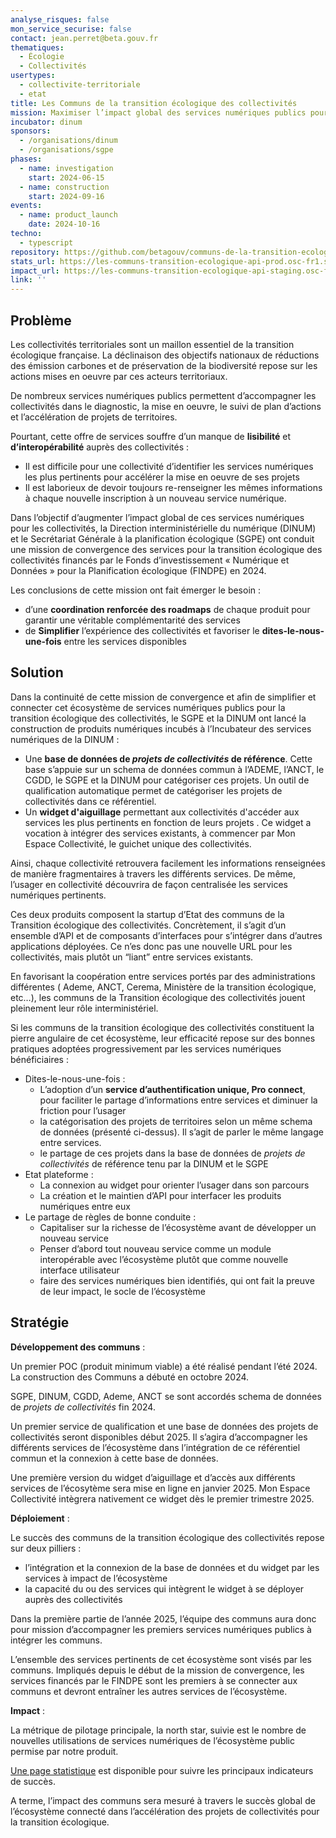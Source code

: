 ```yaml
---
analyse_risques: false
mon_service_securise: false
contact: jean.perret@beta.gouv.fr
thematiques:
  - Écologie
  - Collectivités
usertypes:
  - collectivite-territoriale
  - etat
title: Les Communs de la transition écologique des collectivités
mission: Maximiser l’impact global des services numériques publics pour la transition écologique des collectivités
incubator: dinum
sponsors:
  - /organisations/dinum
  - /organisations/sgpe
phases:
  - name: investigation
    start: 2024-06-15
  - name: construction
    start: 2024-09-16
events:
  - name: product_launch
    date: 2024-10-16
techno:
  - typescript
repository: https://github.com/betagouv/communs-de-la-transition-ecologique-des-collectivites
stats_url: https://les-communs-transition-ecologique-api-prod.osc-fr1.scalingo.io/statistics/
impact_url: https://les-communs-transition-ecologique-api-staging.osc-fr1.scalingo.io/statistics/
link: ''
---
```

## Problème

Les collectivités territoriales sont un maillon essentiel de la transition écologique française. La déclinaison des objectifs nationaux de réductions des émission carbones et de préservation de la biodiversité repose sur les actions mises en oeuvre par ces acteurs territoriaux. 

De nombreux services numériques publics permettent d’accompagner les collectivités dans le diagnostic, la mise en oeuvre, le suivi de plan d’actions et l’accélération de projets de territoires.

Pourtant, cette offre de services souffre d’un manque de **lisibilité** et **d’interopérabilité** auprès des collectivités : 

- Il est difficile pour une collectivité d’identifier les services numériques les plus pertinents pour accélérer la mise en oeuvre de ses projets
- Il est laborieux de devoir toujours re-renseigner les mêmes informations à chaque nouvelle inscription à un nouveau service numérique.

Dans l’objectif d’augmenter l’impact global de ces services numériques pour les collectivités, la Direction interministérielle du numérique (DINUM) et le Secrétariat Générale à la planification écologique (SGPE) ont conduit une mission de convergence des services pour la transition écologique des collectivités financés par le Fonds d’investissement « Numérique et Données » pour la Planification écologique (FINDPE) en 2024. 

Les conclusions de cette mission ont fait émerger le besoin :

- d’une **coordination renforcée des roadmaps** de chaque produit pour garantir une véritable complémentarité des services
- de **Simplifier** l’expérience des collectivités et favoriser le **dites-le-nous-une-fois** entre les services disponibles
## Solution

Dans la continuité de cette mission de convergence et afin de simplifier et connecter cet écosystème de services numériques publics pour la transition écologique des collectivités, le SGPE et la DINUM ont lancé la construction de produits numériques incubés à l’Incubateur des services numériques de la DINUM : 

- Une **base de données de *projets de collectivités* de référence**. Cette base s’appuie sur un schema de données commun à l’ADEME, l’ANCT, le CGDD, le SGPE et la DINUM pour catégoriser ces projets. Un outil de qualification automatique permet de catégoriser les projets de collectivités dans ce référentiel.
- Un **widget d'aiguillage** permettant aux collectivités d'accéder aux services les plus pertinents en fonction de leurs projets . Ce widget a vocation à intégrer des services existants, à commencer par Mon Espace Collectivité, le guichet unique des collectivités.

Ainsi, chaque collectivité retrouvera facilement les informations renseignées de manière fragmentaires à travers les différents services. De même, l’usager en collectivité découvrira de façon centralisée les services numériques pertinents.

Ces deux produits composent la startup d’Etat des communs de la Transition écologique des collectivités. Concrètement, il s’agit d’un ensemble d’API et de composants d’interfaces pour s’intégrer dans d’autres applications déployées. Ce n’es donc pas une nouvelle URL pour les collectivités, mais  plutôt un “liant” entre services existants.

En favorisant la coopération entre services portés par des administrations différentes ( Ademe, ANCT, Cerema, Ministère de la transition écologique, etc…), les communs de la Transition écologique des collectivités jouent pleinement leur rôle interministériel. 

Si les communs de la transition écologique des collectivités constituent la pierre angulaire de cet écosystème, leur efficacité repose sur des bonnes pratiques adoptées progressivement par les services numériques bénéficiaires : 

- Dites-le-nous-une-fois :
    - L’adoption d’un **service d’authentification unique, Pro connect**, pour faciliter le partage d’informations entre services et diminuer la friction pour l’usager
    - la catégorisation des projets de territoires selon un même schema de données (présenté ci-dessus). Il s’agit de parler le même langage entre services.
    - le partage de ces projets dans la base de données de *projets de collectivités* de référence tenu par la DINUM et le SGPE
- Etat plateforme :
    - La connexion au widget pour orienter l’usager dans son parcours
    - La création et le maintien d’API pour interfacer les produits numériques entre eux
- Le partage de règles de bonne conduite :
    - Capitaliser sur la richesse de l’écosystème avant de développer un nouveau service
    - Penser d’abord tout nouveau service comme un module interopérable avec l’écosystème plutôt que comme nouvelle interface utilisateur
    - faire des services numériques bien identifiés, qui ont fait la preuve de leur impact, le socle de l’écosystème

## Stratégie

**Développement des communs** :

Un premier POC (produit minimum viable) a été réalisé pendant l’été 2024. La construction des Communs a débuté en octobre 2024. 

SGPE, DINUM, CGDD, Ademe, ANCT se sont accordés schema de données de *projets de collectivités* fin 2024.  

Un premier service de qualification et une base de données des projets de collectivités seront disponibles début 2025. Il s’agira d’accompagner les différents services de l’écosystème dans l’intégration de ce référentiel commun et la connexion à cette base de données.

Une première version du widget d’aiguillage et d’accès aux différents services de l’écosytème sera mise en ligne en janvier 2025. Mon Espace Collectivité intègrera nativement ce widget dès le premier trimestre 2025. 

**Déploiement** :

Le succès des communs de la transition écologique des collectivités repose sur deux pilliers : 

- l’intégration et la connexion de la base de données et du widget par les services à impact de l’écosystème
- la capacité du ou des services qui intègrent le widget à se déployer auprès des collectivités

Dans la première partie de l’année 2025, l’équipe des communs aura donc pour mission d’accompagner les premiers services numériques publics à intégrer les communs. 

L’ensemble des services pertinents de cet écosystème sont visés par les communs. Impliqués depuis le début de la mission de convergence, les services financés par le FINDPE sont les premiers à se connecter aux communs et devront entraîner les autres services de l’écosystème. 

**Impact** : 

La métrique de pilotage principale, la north star, suivie est le nombre de nouvelles utilisations de services numériques de l’écosystème public permise par notre produit.

[Une page statistique](https://les-communs-transition-ecologique-api-staging.osc-fr1.scalingo.io/statistics/) est disponible pour suivre les principaux indicateurs de succès. 

A terme, l’impact des communs sera mesuré à travers le succès global de l’écosystème connecté dans l’accélération des projets de collectivités pour la transition écologique.